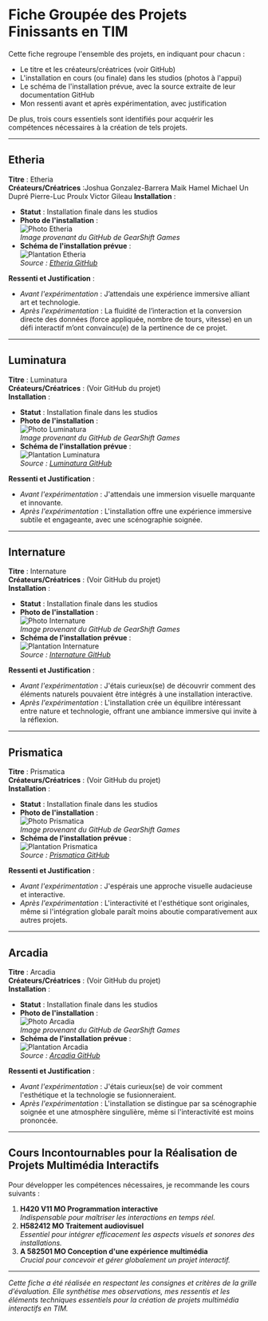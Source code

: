 # Fiche Groupée des Projets Finissants en TIM

Cette fiche regroupe l'ensemble des projets, en indiquant pour chacun :
- Le titre et les créateurs/créatrices (voir GitHub)
- L'installation en cours (ou finale) dans les studios (photos à l'appui)
- Le schéma de l'installation prévue, avec la source extraite de leur documentation GitHub
- Mon ressenti avant et après expérimentation, avec justification

De plus, trois cours essentiels sont identifiés pour acquérir les compétences nécessaires à la création de tels projets.

---

## Etheria
**Titre** : Etheria  
**Créateurs/Créatrices** :Joshua Gonzalez-Barrera
Maik Hamel
Michael Un Dupré
Pierre-Luc Proulx
Victor Gileau
**Installation** :  
- **Statut** : Installation finale dans les studios  
- **Photo de l'installation** :  
  ![Photo Etheria](photos_expo_finissants/photo_etheria.jpg)  
  *Image provenant du GitHub de GearShift Games*  
- **Schéma de l'installation prévue** :  
  ![Plantation Etheria](photos_expo_finissants/plantation_etheria.jpg)  
  *Source : [Etheria GitHub](https://ethereal-creators.github.io/Etheria/#/)*

**Ressenti et Justification** :  
- *Avant l'expérimentation* : J’attendais une expérience immersive alliant art et technologie.  
- *Après l'expérimentation* : La fluidité de l’interaction et la conversion directe des données (force appliquée, nombre de tours, vitesse) en un défi interactif m’ont convaincu(e) de la pertinence de ce projet.

---

## Luminatura
**Titre** : Luminatura  
**Créateurs/Créatrices** : (Voir GitHub du projet)  
**Installation** :  
- **Statut** : Installation finale dans les studios  
- **Photo de l'installation** :  
  ![Photo Luminatura](photos_expo_finissants/photo_luminatura.jpeg)  
  *Image provenant du GitHub de GearShift Games*  
- **Schéma de l'installation prévue** :  
  ![Plantation Luminatura](photos_expo_finissants/plantation_luminatura.jpg)  
  *Source : [Luminatura GitHub](https://miaou-mafia.github.io/projet-luminatura/#/)*

**Ressenti et Justification** :  
- *Avant l'expérimentation* : J'attendais une immersion visuelle marquante et innovante.  
- *Après l'expérimentation* : L'installation offre une expérience immersive subtile et engageante, avec une scénographie soignée.

---

## Internature
**Titre** : Internature  
**Créateurs/Créatrices** : (Voir GitHub du projet)  
**Installation** :  
- **Statut** : Installation finale dans les studios  
- **Photo de l'installation** :  
  ![Photo Internature](photos_expo_finissants/photo_internature.jpg)  
  *Image provenant du GitHub de GearShift Games*  
- **Schéma de l'installation prévue** :  
  ![Plantation Internature](photos_expo_finissants/plantation_internature.jpg)  
  *Source : [Internature GitHub](https://tprangers.github.io/internature/)*

**Ressenti et Justification** :  
- *Avant l'expérimentation* : J'étais curieux(se) de découvrir comment des éléments naturels pouvaient être intégrés à une installation interactive.  
- *Après l'expérimentation* : L'installation crée un équilibre intéressant entre nature et technologie, offrant une ambiance immersive qui invite à la réflexion.

---

## Prismatica
**Titre** : Prismatica  
**Créateurs/Créatrices** : (Voir GitHub du projet)  
**Installation** :  
- **Statut** : Installation finale dans les studios  
- **Photo de l'installation** :  
  ![Photo Prismatica](photos_expo_finissants/photo_prismatica.jpg)  
  *Image provenant du GitHub de GearShift Games*  
- **Schéma de l'installation prévue** :  
  ![Plantation Prismatica](photos_expo_finissants/plantation_prismatica.jpg)  
  *Source : [Prismatica GitHub](https://pootpookies.github.io/Prismatica/)*

**Ressenti et Justification** :  
- *Avant l'expérimentation* : J'espérais une approche visuelle audacieuse et interactive.  
- *Après l'expérimentation* : L'interactivité et l'esthétique sont originales, même si l'intégration globale paraît moins aboutie comparativement aux autres projets.

---

## Arcadia
**Titre** : Arcadia  
**Créateurs/Créatrices** : (Voir GitHub du projet)  
**Installation** :  
- **Statut** : Installation finale dans les studios  
- **Photo de l'installation** :  
  ![Photo Arcadia](photos_expo_finissants/photo_arcadia.jpg)  
  *Image provenant du GitHub de GearShift Games*  
- **Schéma de l'installation prévue** :  
  ![Plantation Arcadia](photos_expo_finissants/plantation_arcadia.png)  
  *Source : [Arcadia GitHub](https://cousi-cousa.github.io/Arcadia/#/)*

**Ressenti et Justification** :  
- *Avant l'expérimentation* : J'étais curieux(se) de voir comment l'esthétique et la technologie se fusionneraient.  
- *Après l'expérimentation* : L'installation se distingue par sa scénographie soignée et une atmosphère singulière, même si l'interactivité est moins prononcée.

---

## Cours Incontournables pour la Réalisation de Projets Multimédia Interactifs
Pour développer les compétences nécessaires, je recommande les cours suivants :
1. **H420 V11 MO Programmation interactive**  
   *Indispensable pour maîtriser les interactions en temps réel.*
2. **H582412 MO Traitement audiovisuel**  
   *Essentiel pour intégrer efficacement les aspects visuels et sonores des installations.*
3. **A 582501 MO Conception d'une expérience multimédia**  
   *Crucial pour concevoir et gérer globalement un projet interactif.*

---

*Cette fiche a été réalisée en respectant les consignes et critères de la grille d’évaluation. Elle synthétise mes observations, mes ressentis et les éléments techniques essentiels pour la création de projets multimédia interactifs en TIM.*
